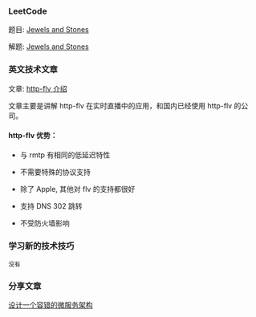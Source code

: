 ### LeetCode

   题目: [Jewels and Stones](https://leetcode.com/problems/jewels-and-stones/description/)

   解题: [Jewels and Stones](https://github.com/wayne666/simple-algorithm-go/blob/master/Jewels_and_Stones.go)

### 英文技术文章

   文章: [http-flv 介绍](https://www.yanxurui.cc/posts/server/2017-11-25-http-flv/)

   文章主要是讲解 http-flv 在实时直播中的应用，和国内已经使用 http-flv 的公司。

#### http-flv 优势：

-  与 rmtp 有相同的低延迟特性

-  不需要特殊的协议支持

-  除了 Apple, 其他对 flv 的支持都很好

-  支持 DNS 302 跳转

- 不受防火墙影响

### 学习新的技术技巧

	没有

### 分享文章

   [设计一个容错的微服务架构](http://colobu.com/2017/08/23/Designing-a-Microservices-Architecture-for-Failure/)
